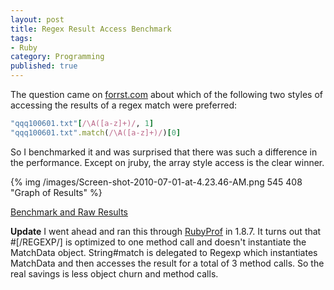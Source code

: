 ```yaml
---
layout: post
title: Regex Result Access Benchmark
tags:
- Ruby
category: Programming
published: true
---
```

The question came on <a href="http://forrst.com">forrst.com</a> about which of the following two styles of accessing the results of a regex match were preferred:

``` ruby
"qqq100601.txt"[/\A([a-z]+)/, 1]
"qqq100601.txt".match(/\A([a-z]+)/)[0]
```

So I benchmarked it and was surprised that there was such a difference in the performance. Except on jruby, the array style access is the clear winner.

{% img /images/Screen-shot-2010-07-01-at-4.23.46-AM.png 545 408 "Graph of Results" %}

<a href="http://gist.github.com/459719">Benchmark and Raw Results</a>

<strong id="update">Update</strong> I went ahead and ran this through <a href="http://gist.github.com/459719#file_3_ruby_prof.txt">RubyProf</a> in 1.8.7. It turns out that #[/REGEXP/] is optimized to one method call and doesn't instantiate the MatchData object. String#match is delegated to Regexp which instantiates MatchData and then accesses the result for a total of 3 method calls. So the real savings is less object churn and method calls. 
